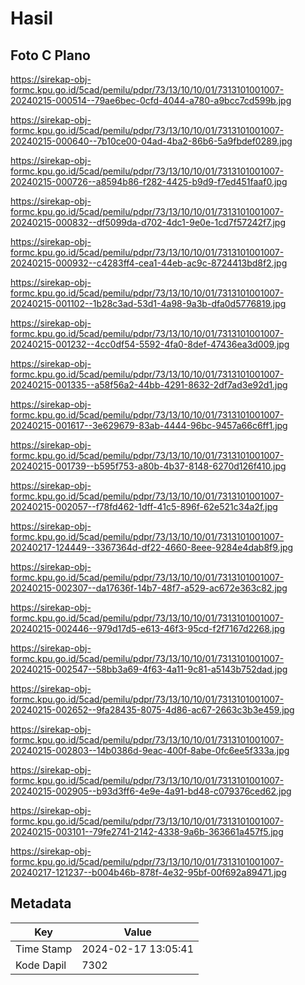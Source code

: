 # Hasil

## Foto C Plano

https://sirekap-obj-formc.kpu.go.id/5cad/pemilu/pdpr/73/13/10/10/01/7313101001007-20240215-000514--79ae6bec-0cfd-4044-a780-a9bcc7cd599b.jpg

https://sirekap-obj-formc.kpu.go.id/5cad/pemilu/pdpr/73/13/10/10/01/7313101001007-20240215-000640--7b10ce00-04ad-4ba2-86b6-5a9fbdef0289.jpg

https://sirekap-obj-formc.kpu.go.id/5cad/pemilu/pdpr/73/13/10/10/01/7313101001007-20240215-000726--a8594b86-f282-4425-b9d9-f7ed451faaf0.jpg

https://sirekap-obj-formc.kpu.go.id/5cad/pemilu/pdpr/73/13/10/10/01/7313101001007-20240215-000832--df5099da-d702-4dc1-9e0e-1cd7f57242f7.jpg

https://sirekap-obj-formc.kpu.go.id/5cad/pemilu/pdpr/73/13/10/10/01/7313101001007-20240215-000932--c4283ff4-cea1-44eb-ac9c-8724413bd8f2.jpg

https://sirekap-obj-formc.kpu.go.id/5cad/pemilu/pdpr/73/13/10/10/01/7313101001007-20240215-001102--1b28c3ad-53d1-4a98-9a3b-dfa0d5776819.jpg

https://sirekap-obj-formc.kpu.go.id/5cad/pemilu/pdpr/73/13/10/10/01/7313101001007-20240215-001232--4cc0df54-5592-4fa0-8def-47436ea3d009.jpg

https://sirekap-obj-formc.kpu.go.id/5cad/pemilu/pdpr/73/13/10/10/01/7313101001007-20240215-001335--a58f56a2-44bb-4291-8632-2df7ad3e92d1.jpg

https://sirekap-obj-formc.kpu.go.id/5cad/pemilu/pdpr/73/13/10/10/01/7313101001007-20240215-001617--3e629679-83ab-4444-96bc-9457a66c6ff1.jpg

https://sirekap-obj-formc.kpu.go.id/5cad/pemilu/pdpr/73/13/10/10/01/7313101001007-20240215-001739--b595f753-a80b-4b37-8148-6270d126f410.jpg

https://sirekap-obj-formc.kpu.go.id/5cad/pemilu/pdpr/73/13/10/10/01/7313101001007-20240215-002057--f78fd462-1dff-41c5-896f-62e521c34a2f.jpg

https://sirekap-obj-formc.kpu.go.id/5cad/pemilu/pdpr/73/13/10/10/01/7313101001007-20240217-124449--3367364d-df22-4660-8eee-9284e4dab8f9.jpg

https://sirekap-obj-formc.kpu.go.id/5cad/pemilu/pdpr/73/13/10/10/01/7313101001007-20240215-002307--da17636f-14b7-48f7-a529-ac672e363c82.jpg

https://sirekap-obj-formc.kpu.go.id/5cad/pemilu/pdpr/73/13/10/10/01/7313101001007-20240215-002446--979d17d5-e613-46f3-95cd-f2f7167d2268.jpg

https://sirekap-obj-formc.kpu.go.id/5cad/pemilu/pdpr/73/13/10/10/01/7313101001007-20240215-002547--58bb3a69-4f63-4a11-9c81-a5143b752dad.jpg

https://sirekap-obj-formc.kpu.go.id/5cad/pemilu/pdpr/73/13/10/10/01/7313101001007-20240215-002652--9fa28435-8075-4d86-ac67-2663c3b3e459.jpg

https://sirekap-obj-formc.kpu.go.id/5cad/pemilu/pdpr/73/13/10/10/01/7313101001007-20240215-002803--14b0386d-9eac-400f-8abe-0fc6ee5f333a.jpg

https://sirekap-obj-formc.kpu.go.id/5cad/pemilu/pdpr/73/13/10/10/01/7313101001007-20240215-002905--b93d3ff6-4e9e-4a91-bd48-c079376ced62.jpg

https://sirekap-obj-formc.kpu.go.id/5cad/pemilu/pdpr/73/13/10/10/01/7313101001007-20240215-003101--79fe2741-2142-4338-9a6b-363661a457f5.jpg

https://sirekap-obj-formc.kpu.go.id/5cad/pemilu/pdpr/73/13/10/10/01/7313101001007-20240217-121237--b004b46b-878f-4e32-95bf-00f692a89471.jpg


## Metadata

| Key        | Value               |
| ---------- | ------------------- |
| Time Stamp | 2024-02-17 13:05:41 |
| Kode Dapil | 7302                |




